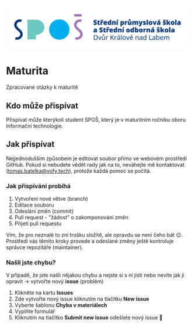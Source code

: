 ![SPOŠ](https://github.com/Vofy/maturita/raw/main/images/spos.jpg "SPOŠ")

# Maturita
Zpracované otázky k maturitě

## Kdo může přispívat
Přispívat může kterýkoli student SPOŠ, který je v maturitním ročníku oboru Informační technologie.

## Jak přispívat
Nejjednodušším způsobem je editovat soubor přímo ve webovém prostředí GitHub. Pokud si nebudete vědět rady jak na to, neváhejte mě kontaktovat (tomas.batelka@vofy.tech), protože každá pomoc se počítá.

### Jak přispívání probíhá
1. Vytvoření nové větve (branch)
1. Editace souboru
1. Odeslání změn (commit)
1. Pull request - "žádost" o zakomponování změn
1. Přijetí pull requestu

Vím, že pro neznalé to zní trošku složitě, ale opravdu se není čeho bát :wink:. Prostředí vás těmito kroky provede a odeslané změny ještě kontroluje správce repozitáře (maintainer).

### Našli jste chybu?
V případě, že jste našli nějakou chybu a nejste si s ní jisti nebo nevíte jak ji opravit -> vytvořte nový **issue** (problém)

1. Klikněte na kartu **Issues**
1. Zde vytvořte nový issue kliknutím na tlačítku **New issue**
1. Vyberte šablonu **Chyba v materiálech**
1. Vyplňte formulář
1. Kliknutím na tlačítko **Submit new issue** odešlete nový issue :tada:
